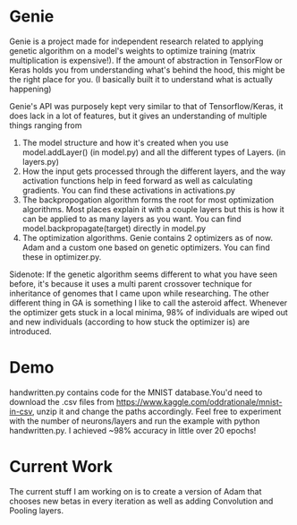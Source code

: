 # Genie
Genie is a project made for independent research related to applying genetic algorithm on a model's weights to optimize training (matrix multiplication is expensive!). 
If the amount of abstraction in TensorFlow or Keras holds you from understanding what's behind the hood, 
this might be the right place for you. (I basically built it to understand what is actually happening)

Genie's API was purposely kept very similar to that of Tensorflow/Keras, it does lack in a lot of features, but it gives an understanding of multiple things ranging from 

1. The model structure and how it's created when you use model.addLayer() (in model.py) and all the different types of Layers. (in layers.py)
2. How the input gets processed through the different layers, and the way activation functions help in feed forward as well as calculating gradients. You can find these activations in activations.py 
3. The backpropogation algorithm forms the root for most optimization algorithms. Most places explain it with a couple layers but this is how it can be applied to as many layers as you want. 
   You can find model.backpropagate(target) directly in model.py
4. The optimization algorithms. Genie contains 2 optimizers as of now. Adam and a custom one based on genetic optimizers. You can find these in optimizer.py.


Sidenote: If the genetic algorithm seems different to what you have seen before, it's because it uses a multi parent crossover technique for inheritance of genomes that I came upon while researching. 
The other different thing in GA is something I like to call the asteroid affect. Whenever the optimizer gets stuck in a local minima,
98% of individuals are wiped out and new individuals (according to how stuck the optimizer is) are introduced.  

# Demo
handwritten.py contains code for the MNIST database.You'd need to download the .csv files from https://www.kaggle.com/oddrationale/mnist-in-csv, unzip it and change the paths accordingly. 
Feel free to experiment with the number of neurons/layers and run the example with python handwritten.py. I achieved ~98% accuracy in little over 20 epochs!

# Current Work
The current stuff I am working on is to create a version of Adam that chooses new betas in every iteration as well as adding Convolution and Pooling layers. 
